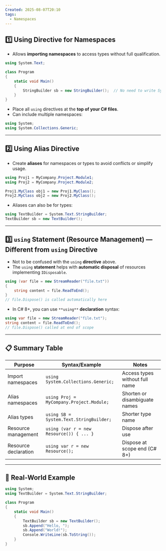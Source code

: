 ```yaml
---
Created: 2025-08-07T20:10
tags:
  - Namespaces
---
```

## 1️⃣ Using Directive for Namespaces

- Allows **importing namespaces** to access types without full qualification.

```C#
using System.Text;

class Program
{
    static void Main()
    {
        StringBuilder sb = new StringBuilder();  // No need to write System.Text.StringBuilder
    }
}
```

- Place all `using` directives at the **top of your C# files**.
- Can include multiple namespaces:

```C#
using System;
using System.Collections.Generic;
```

---

## 2️⃣ Using Alias Directive

- Create **aliases** for namespaces or types to avoid conflicts or simplify usage.

```C#
using Proj1 = MyCompany.Project.Module1;
using Proj2 = MyCompany.Project.Module2;

Proj1.MyClass obj1 = new Proj1.MyClass();
Proj2.MyClass obj2 = new Proj2.MyClass();
```

- Aliases can also be for types:

```C#
using TextBuilder = System.Text.StringBuilder;
TextBuilder sb = new TextBuilder();
```

---

## 3️⃣ `using` Statement (Resource Management) — Different from `using` Directive

- Not to be confused with the `using` **directive** above.
- The `using` **statement** helps with **automatic disposal** of resources implementing `IDisposable`.

```C#
using (var file = new StreamReader("file.txt"))
{
    string content = file.ReadToEnd();
}
// file.Dispose() is called automatically here
```

- In C# 8+, you can use `**using**` **declaration** syntax:

```C#
using var file = new StreamReader("file.txt");
string content = file.ReadToEnd();
// file.Dispose() called at end of scope
```

---

## 📋 Summary Table

|Purpose|Syntax/Example|Notes|
|---|---|---|
|Import namespaces|`using System.Collections.Generic;`|Access types without full name|
|Alias namespaces|`using Proj = MyCompany.Project.Module;`|Shorten or disambiguate names|
|Alias types|`using SB = System.Text.StringBuilder;`|Shorter type name|
|Resource management|`using (var r = new Resource()) { ... }`|Dispose after use|
|Resource declaration|`using var r = new Resource();`|Dispose at scope end (C# 8+)|

---

## 🧪 Real-World Example

```C#
using System;
using TextBuilder = System.Text.StringBuilder;

class Program
{
    static void Main()
    {
        TextBuilder sb = new TextBuilder();
        sb.Append("Hello, ");
        sb.Append("World!");
        Console.WriteLine(sb.ToString());
    }
}
```